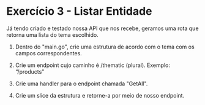 # Exercício 3 - Listar Entidade

Já tendo criado e testado nossa API que nos recebe, geramos uma rota que
retorna uma lista do tema escolhido.

1. Dentro do "main.go", crie uma estrutura de acordo com o tema com os campos
correspondentes.

2. Crie um endpoint cujo caminho é /thematic (plural). Exemplo: “/products”

3. Crie uma handler para o endpoint chamada "GetAll".

4. Crie um slice da estrutura e retorne-a por meio de nosso endpoint.
